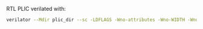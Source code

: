RTL PLIC verilated with:
```bash
verilator --Mdir plic_dir --sc -LDFLAGS -Wno-attributes -Wno-WIDTH -Wno-UNOPTFLAT -Wno-CMPCONST -Wno-UNSIGNED RVPLIC.v
```
